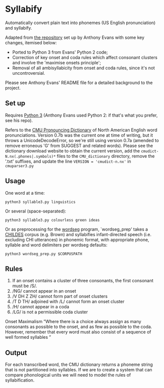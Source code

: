 # Syllabify

Automatically convert plain text into phonemes (US English pronunciation) and syllabify.

Adapted from [the repository](https://github.com/anthonysgevans/syllabify) set up by Anthony Evans with some key changes, itemised below:

* Ported to Python 3 from Evans' Python 2 code;
* Correction of key onset and coda rules which affect consonant clusters and involve the 'maximise onsets principle';
* Removal of all ambisyllabicity from onset and coda rules, since it's not uncontroversial.

Please see Anthony Evans' README file for a detailed background to the project.


## Set up

Requires [Python 3](https://www.python.org/downloads) (Anthony Evans used Python 2: if that's what you prefer, see his repo).

Refers to the [CMU Pronouncing Dictionary](http://www.speech.cs.cmu.edu/cgi-bin/cmudict) of North American English word pronunciations. Version 0.7b was the current one at time of writing, but it throws a UnicodeDecodeError, so we're still using version 0.7a (amended to remove erroneous 'G' from SUGGEST and related words). Please see the dictionary download website to obtain the current version, add the `cmudict-N.nx(.phones|.symbols)*` files to the `CMU_dictionary` directory, remove the '.txt' suffixes, and update the line `VERSION = 'cmudict-n.nx'` in `cmuparser3.py`


## Usage

One word at a time:
```
python3 syllable3.py linguistics
```

Or several (space-separated):
```
python3 syllable3.py colourless green ideas
```

Or as preprocessing for the [wordseg](http://wordseg.readthedocs.io) program, `wordseg_prep' takes a [CHILDES](http://childes.talkbank.org) corpus (e.g. Brown) and syllabifies infant-directed speech (i.e. excluding CHI utterances) in phonemic format, with appropriate phone, syllable and word delimiters per wordseg defaults:
```
python3 wordseg_prep.py $CORPUSPATH
```


## Rules

1. If an onset contains a cluster of three consonants, the first consonant must be /S/.
2. /NG/ cannot appear in an onset
3. /V DH Z ZH/ cannot form part of onset clusters
4. /T D TH/ adjoined with /L/ cannot form an onset cluster
5. /H/ cannot appear in a coda
6. /LG/ is not a permissible coda cluster

Onset Maximalism ”Where there is a choice always assign as many consonants as
possible to the onset, and as few as possible to the coda. However, remember that
every word must also consist of a sequence of well formed syllables ”


## Output

For each transcribed word, the CMU dictionary returns a phoneme string that is not
partitioned into syllables. If we are to create a system that can compare phonological
units we will need to model the rules of syllabification.
